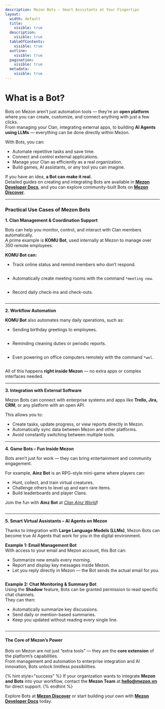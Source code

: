 ```yaml
---
description: Mezon Bots – Smart Assistants at Your Fingertips
layout:
  width: default
  title:
    visible: true
  description:
    visible: true
  tableOfContents:
    visible: true
  outline:
    visible: true
  pagination:
    visible: true
  metadata:
    visible: true
---
```


# What is a Bot?

Bots on Mezon aren’t just automation tools — they’re an **open platform** where you can create, customize, and connect anything with just a few clicks.\
From managing your Clan, integrating external apps, to building **AI Agents using LLMs** — everything can be done directly within Mezon.

With Bots, you can:

* Automate repetitive tasks and save time.
* Connect and control external applications.
* Manage your Clan as efficiently as a real organization.
* Build games, AI assistants, or any tool you can imagine.

If you have an idea, **a Bot can make it real.**\
Detailed guides on creating and integrating Bots are available in [**Mezon Developer Docs**,](https://mezon.ai/docs/mezon-sdk-docs/) and you can explore community-built Bots on [**Mezon Discover**](https://top.mezon.ai/).

***

### Practical Use Cases of Mezon Bots

**1. Clan Management & Coordination Support**

Bots can help you monitor, control, and interact with Clan members automatically.\
A prime example is **KOMU Bot**, used internally at Mezon to manage over 350 remote employees.

**KOMU Bot can:**

* Track online status and remind members who don’t respond.

<figure><img src="../.gitbook/assets/image (161).png" alt=""><figcaption></figcaption></figure>

* Automatically create meeting rooms with the command `*meeting now`.

<figure><img src="../.gitbook/assets/image (162).png" alt=""><figcaption></figcaption></figure>

* Record daily check-ins and check-outs.

<figure><img src="../.gitbook/assets/image (163).png" alt=""><figcaption></figcaption></figure>

***

**2. Workflow Automation**

**KOMU Bot** also automates many daily operations, such as:

* Sending birthday greetings to employees.

<figure><img src="../.gitbook/assets/image (164).png" alt=""><figcaption></figcaption></figure>

* Reminding cleaning duties or periodic reports.

<figure><img src="../.gitbook/assets/image (165).png" alt=""><figcaption></figcaption></figure>

* Even powering on office computers remotely with the command `*wol`.

<figure><img src="../.gitbook/assets/image (166).png" alt=""><figcaption></figcaption></figure>

All of this happens **right inside Mezon** — no extra apps or complex interfaces needed.

***

**3. Integration with External Software**

Mezon Bots can connect with enterprise systems and apps like **Trello, Jira, CRM**, or any platform with an open API.

This allows you to:

* Create tasks, update progress, or view reports directly in Mezon.
* Automatically sync data between Mezon and other platforms.
* Avoid constantly switching between multiple tools.

***

**4. Game Bots – Fun Inside Mezon**

Bots aren’t just for work — they can bring entertainment and community engagement.

For example, **Ainz Bot** is an RPG-style mini-game where players can:

* Hunt, collect, and train virtual creatures.
* Challenge others to level up and earn rare items.
* Build leaderboards and player Clans.

Join the fun with **Ainz Bot** at [_Clan Ainz World_](https://mezon.ai/invite/1976502267687211008)!

<figure><img src="../.gitbook/assets/image (167).png" alt=""><figcaption></figcaption></figure>

***

**5. Smart Virtual Assistants – AI Agents on Mezon**

Thanks to integration with **Large Language Models (LLMs)**, Mezon Bots can become true AI Agents that work for you in the digital environment.

**Example 1: Email Management Bot**\
With access to your email and Mezon account, this Bot can:

* Summarize new emails every morning.
* Report and display key messages inside Mezon.
* Let you reply directly in Mezon — the Bot sends the actual email for you.

<figure><img src="../.gitbook/assets/image (168).png" alt=""><figcaption></figcaption></figure>

**Example 2: Chat Monitoring & Summary Bot**\
Using the **Shadow** feature, Bots can be granted permission to read specific chat channels.\
They can then:

* Automatically summarize key discussions.
* Send daily or mention-based summaries.
* Keep you updated without reading every single line.

<figure><img src="../.gitbook/assets/image (169).png" alt=""><figcaption></figcaption></figure>

***

#### The Core of Mezon’s Power

Bots on Mezon are not just “extra tools” — they are the **core extension** of the platform’s capabilities.\
From management and automation to enterprise integration and AI innovation, Bots unlock limitless possibilities.

{% hint style="success" %}
If your organization wants to integrate **Mezon and Bots** into your workflow, contact the **Mezon Team** at **hello@mezon.vn** for direct support.
{% endhint %}

Explore Bots at [**Mezon Discover**](https://top.mezon.ai/) or start building your own with [**Mezon Developer Docs**](https://mezon.ai/docs/mezon-sdk-docs/) today.
